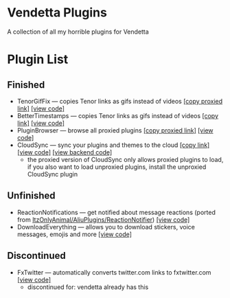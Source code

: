 # Vendetta Plugins

A collection of all my horrible plugins for Vendetta

# Plugin List

## Finished

- TenorGifFix — copies Tenor links as gifs instead of videos [\[copy proxied link\]](https://vd-plugins.github.io/proxy/gabe616.github.io/VendettaPlugins/tenor-gif-fix/) [\[view code\]](https://github.com/Gabe616/VendettaPlugins/tree/main/plugins/tenor-gif-fix)
- BetterTimestamps — copies Tenor links as gifs instead of videos [\[copy link\]](https://Gabe616.github.io/VendettaPlugins/better-timestamps) [\[view code\]](https://github.com/Gabe616/VendettaPlugins/tree/main/plugins/better-timestamps)
- PluginBrowser — browse all proxied plugins [\[copy proxied link\]](https://vd-plugins.github.io/proxy/gabe616.github.io/VendettaPlugins/plugin-browser) [\[view code\]](https://github.com/Gabe616/VendettaPlugins/tree/main/plugins/plugin-browser)
- CloudSync — sync your plugins and themes to the cloud [\[copy link\]](https://Gabe616.github.io/VendettaPlugins/cloud-sync) [\[view code\]](https://github.com/Gabe616/VendettaPlugins/tree/main/plugins/cloud-sync) [\[view backend code\]](https://github.com/Gabe616/VendettaCloudSync)
  - the proxied version of CloudSync only allows proxied plugins to load, if you also want to load unproxied plugins, install the unproxied CloudSync plugin

## Unfinished

- ReactionNotifications — get notified about message reactions (ported from [ItzOnlyAnimal/AliuPlugins/ReactionNotifier](https://github.com/ItzOnlyAnimal/AliuPlugins/tree/main/ReactionNotifier)) [\[view code\]](https://github.com/Gabe616/VendettaPlugins/tree/main/plugins/reaction-notifications)
- DownloadEverything — allows you to download stickers, voice messages, emojis and more [\[view code\]](https://github.com/Gabe616/VendettaPlugins/tree/main/plugins/download-everything)
<!-- - CustomRPC — displays a custom RPC activity on your profile (idea from Vencord) [\[view code\]](https://github.com/Gabe616/VendettaPlugins/tree/main/plugins/customrpc) -->

## Discontinued

- FxTwitter — automatically converts twitter.com links to fxtwitter.com [\[view code\]](https://github.com/Gabe616/VendettaPlugins/tree/main/plugins/fxtwitter)
  - discontinued for: vendetta already has this

<!-- debug port: 8731 >
